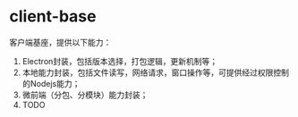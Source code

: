# client-base
客户端基座，提供以下能力：
1. Electron封装，包括版本选择，打包逻辑，更新机制等；
2. 本地能力封装，包括文件读写，网络请求，窗口操作等，可提供经过权限控制的Nodejs能力；
3. 微前端（分包、分模块）能力封装；
4. TODO